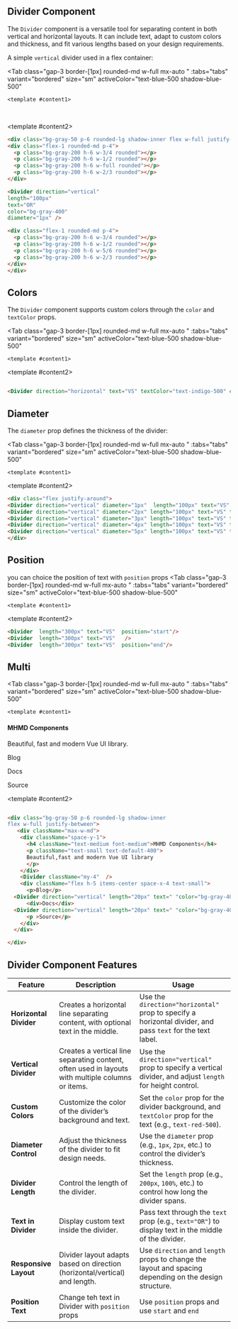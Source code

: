 
<script setup>
const tabs = [
  { label: 'UI', value: 1, content: '' },
  { label: 'code', value: 2, content: ''}
];

</script>

## Divider Component

The `Divider` component is a versatile tool for separating content in both vertical and horizontal layouts. It can include text, adapt to custom colors and thickness, and fit various lengths based on your design requirements.

A simple `vertical` divider used in a flex container:  

<Tab
   class="gap-3 border-[1px] rounded-md w-full mx-auto "
    :tabs="tabs"
    variant="bordered"
    size="sm"
    activeColor="text-blue-500 shadow-blue-500"
  >
    <template #content1>

<div class="bg-gray-50 p-6 rounded-lg shadow-inner flex w-full justify-between">
  <div class="flex-1 rounded-md p-4">
    <p class="bg-gray-200 h-6 w-3/4 rounded"></p>
    <p class="bg-gray-200 h-6 w-1/2 rounded"></p>
    <p class="bg-gray-200 h-6 w-full rounded"></p>
    <p class="bg-gray-200 h-6 w-2/3 rounded"></p>
  </div>

<Divider direction="vertical" length="100px" text="OR" color="bg-gray-400" diameter="1px" />

  <div class="flex-1 rounded-md p-4">
    <p class="bg-gray-200 h-6 w-3/4 rounded"></p>
    <p class="bg-gray-200 h-6 w-1/2 rounded"></p>
    <p class="bg-gray-200 h-6 w-5/6 rounded"></p>
    <p class="bg-gray-200 h-6 w-2/3 rounded"></p>
  </div>
</div>
<br/>
<div class="bg-gray-50 p-6 rounded-lg shadow-inner flex flex-col w-full justify-between">
  <div class="flex-1 rounded-md p-4">
    <p class="bg-gray-200 h-6 w-2/3 rounded"></p>
    <p class="bg-gray-200 h-6 w-3/4 rounded"></p>
    <p class="bg-gray-200 h-6 w-1/2 rounded"></p>
  </div>
  <Divider length="250px" text="OR" color="bg-gray-400" diameter="1px"/>
  <div class="flex-1 rounded-md p-4">
    <p class="bg-gray-200 h-6 w-3/4 rounded"></p>
    <p class="bg-gray-200 h-6 w-1/2 rounded"></p>
    <p class="bg-gray-200 h-6 w-5/6 rounded"></p>
  </div>
</div>

</template>

  <template #content2>

  ```md
<div class="bg-gray-50 p-6 rounded-lg shadow-inner flex w-full justify-between">
  <div class="flex-1 rounded-md p-4"> 
    <p class="bg-gray-200 h-6 w-3/4 rounded"></p>
    <p class="bg-gray-200 h-6 w-1/2 rounded"></p>
    <p class="bg-gray-200 h-6 w-full rounded"></p>
    <p class="bg-gray-200 h-6 w-2/3 rounded"></p>
  </div>

<Divider direction="vertical"
  length="100px"
  text="OR"
  color="bg-gray-400"
  diameter="1px" />

  <div class="flex-1 rounded-md p-4">
    <p class="bg-gray-200 h-6 w-3/4 rounded"></p>
    <p class="bg-gray-200 h-6 w-1/2 rounded"></p>
    <p class="bg-gray-200 h-6 w-5/6 rounded"></p>
    <p class="bg-gray-200 h-6 w-2/3 rounded"></p>
  </div>
</div>

```

  </template>
</Tab>

## Colors

The `Divider` component supports custom colors through the `color`  and `textColor` props.  

<Tab
   class="gap-3 border-[1px] rounded-md w-full mx-auto "
    :tabs="tabs"
    variant="bordered"
    size="sm"
    activeColor="text-blue-500 shadow-blue-500"
  >
    <template #content1>

<Divider direction="horizontal" length="300px" text="VS" textColor="text-indigo-500" color="bg-indigo-500" class="my-8"  />

</template>

  <template #content2>

  ```md

<Divider direction="horizontal" text="VS" textColor="text-indigo-500" color="bg-indigo-500" class="my-8"  />


```

  </template>
</Tab>

## Diameter

The `diameter` prop defines the thickness of the divider:

<Tab
   class="gap-3 border-[1px] rounded-md w-full mx-auto "
    :tabs="tabs"
    variant="bordered"
    size="sm"
    activeColor="text-blue-500 shadow-blue-500"
  >
    <template #content1>
<div class="flex justify-around">
<Divider direction="vertical" diameter="1px"  length="100px" text="VS" textColor="text-indigo-600" color="bg-indigo-600"  class="my-8" />
<Divider direction="vertical" diameter="2px" length="100px" text="VS" textColor="text-indigo-600" color="bg-indigo-600" class="my-8" />
<Divider direction="vertical" diameter="3px" length="100px" text="VS" textColor="text-indigo-600" color="bg-indigo-600" class="my-8"  />
<Divider direction="vertical" diameter="4px" length="100px" text="VS" textColor="text-indigo-600" color="bg-indigo-600" class="my-8"  />
<Divider direction="vertical" diameter="5px" length="100px" text="VS" textColor="text-indigo-600" color="bg-indigo-600" class="my-8"  />
</div>
</template>

  <template #content2>

  ```md
<div class="flex justify-around">
<Divider direction="vertical" diameter="1px"  length="100px" text="VS" textColor="text-indigo-600" color="bg-indigo-600"  class="my-8" />
<Divider direction="vertical" diameter="2px" length="100px" text="VS" textColor="text-indigo-600" color="bg-indigo-600" class="my-8" />
<Divider direction="vertical" diameter="3px" length="100px" text="VS" textColor="text-indigo-600" color="bg-indigo-600" class="my-8"  />
<Divider direction="vertical" diameter="4px" length="100px" text="VS" textColor="text-indigo-600" color="bg-indigo-600" class="my-8"  />
<Divider direction="vertical" diameter="5px" length="100px" text="VS" textColor="text-indigo-600" color="bg-indigo-600" class="my-8"  />
</div>

```

  </template>
</Tab>

## Position

you can choice the position of text with `position`  props
<Tab
   class="gap-3 border-[1px] rounded-md w-full mx-auto "
    :tabs="tabs"
    variant="bordered"
    size="sm"
    activeColor="text-blue-500 shadow-blue-500"
  >
    <template #content1>
<Divider direction="horizontal" length="300px" text="VS" textColor="text-indigo-500" color="bg-indigo-500"  class="my-8" position="start"/>
<Divider direction="horizontal" length="300px" text="VS" textColor="text-indigo-500" color="bg-indigo-500" class="my-8" />
<Divider direction="horizontal" length="300px" text="VS" textColor="text-indigo-500" color="bg-indigo-500" class="my-8"  position="end"/>

</template>

  <template #content2>

  ```md
<Divider  length="300px" text="VS"  position="start"/>
<Divider  length="300px" text="VS"   />
<Divider  length="300px" text="VS"  position="end"/>


```

  </template>
</Tab>

## Multi

<Tab
   class="gap-3 border-[1px] rounded-md w-full mx-auto "
    :tabs="tabs"
    variant="bordered"
    size="sm"
    activeColor="text-blue-500 shadow-blue-500"
  >
    <template #content1>
<div class="bg-gray-50 p-6 rounded-lg shadow-inner
 flex w-full justify-between">
     <div className="max-w-md">
      <div className="space-y-1">
        <h4 className="text-medium font-medium">MHMD Components</h4>
        <p className="text-small text-default-400">Beautiful, fast and modern Vue UI library.</p>
      </div>
      <Divider className="my-4"  />
      <div className="flex h-5 items-center space-x-4 text-small">
        <p>Blog</p>
    <Divider direction="vertical" length="20px"  color="bg-gray-400"  />
        <div>Docs</div>
    <Divider direction="vertical" length="20px"   color="bg-gray-400" />
        <p >Source</p>
      </div>
    </div>

</div>
</template>

  <template #content2>

  ```md

<div class="bg-gray-50 p-6 rounded-lg shadow-inner
 flex w-full justify-between">
     <div className="max-w-md">
      <div className="space-y-1">
        <h4 className="text-medium font-medium">MHMD Components</h4>
        <p className="text-small text-default-400">
        Beautiful,fast and modern Vue UI library
        </p>
      </div>
      <Divider className="my-4"  />
      <div className="flex h-5 items-center space-x-4 text-small">
        <p>Blog</p>
    <Divider direction="vertical" length="20px" text=" "color="bg-gray-400" />
        <div>Docs</div>
    <Divider direction="vertical" length="20px" text=" "color="bg-gray-400"/>
        <p >Source</p>
      </div>
    </div>

</div>


```

  </template>
</Tab>

## Divider Component Features

| **Feature**             | **Description**                                                                                                     | **Usage**                                                                                                 |
|-------------------------|---------------------------------------------------------------------------------------------------------------------|-----------------------------------------------------------------------------------------------------------|
| **Horizontal Divider**   | Creates a horizontal line separating content, with optional text in the middle.                                      | Use the `direction="horizontal"` prop to specify a horizontal divider, and pass `text` for the text label.   |
| **Vertical Divider**     | Creates a vertical line separating content, often used in layouts with multiple columns or items.                    | Use the `direction="vertical"` prop to specify a vertical divider, and adjust `length` for height control.    |
| **Custom Colors**        | Customize the color of the divider’s background and text.                                                           | Set the `color` prop for the divider background, and `textColor` prop for the text (e.g., `text-red-500`).    |
| **Diameter Control**     | Adjust the thickness of the divider to fit design needs.                                                            | Use the `diameter` prop (e.g., `1px`, `2px`, etc.) to control the divider’s thickness.                      |
| **Divider Length**       | Control the length of the divider.                                                                                  | Set the `length` prop (e.g., `200px`, `100%`, etc.) to control how long the divider spans.                  |
| **Text in Divider**      | Display custom text inside the divider.                                                                              | Pass text through the `text` prop (e.g., `text="OR"`) to display text in the middle of the divider.         |
| **Responsive Layout**    | Divider layout adapts based on direction (horizontal/vertical) and length.                                           | Use `direction` and `length` props to change the layout and spacing depending on the design structure.        |
| **Position  Text**    | Change teh text in Divider with `position` props                                            | Use `position` props and use `start` and `end`       |
